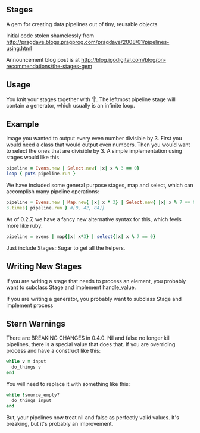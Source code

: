 Stages
------

A gem for creating data pipelines out of tiny, reusable objects

Initial code stolen shamelessly from http://pragdave.blogs.pragprog.com/pragdave/2008/01/pipelines-using.html

Announcement blog post is at http://blog.igodigital.com/blog/on-recommendations/the-stages-gem

Usage
-----

You knit your stages together with '|'.  The leftmost pipeline stage will contain a generator, which usually is an infinite loop.  

Example
-------

Image you wanted to output every even number divisible by 3.  First you would need a class that would output even numbers.  Then you would want to select the ones that are divisible by 3.  A simple implementation using stages would like this

```ruby
pipeline = Evens.new | Select.new{ |x| x % 3 == 0}
loop { puts pipeline.run }
```

We have included some general purpose stages, map and select, which can accomplish many pipeline operations:

```ruby
pipeline = Evens.new | Map.new{ |x| x * 3} | Select.new{ |x| x % 7 == 0}
3.times{ pipeline.run } #[0, 42, 84]}
```

As of 0.2.7, we have a fancy new alternative syntax for this, which feels more like ruby:
```ruby
pipeline = evens | map{|x| x*3} | select{|x| x % 7 == 0}
```
Just include Stages::Sugar to get all the helpers.

Writing New Stages
------------------

If you are writing a stage that needs to process an element, you probably want to subclass Stage and implement handle_value.

If you are writing a generator, you probably want to subclass Stage and implement process

Stern Warnings
--------------

There are BREAKING CHANGES in 0.4.0.  Nil and false no longer kill pipelines, there is a special value that does that.  If you are overriding process and have a construct like this:
```ruby
while v = input
  do_things v
end
```

You will need to replace it with something like this:
```ruby
while !source_empty?
  do_things input
end
```
But, your pipelines now treat nil and false as perfectly valid values.  It's breaking, but it's probably an improvement.



